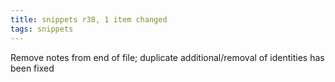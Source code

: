 ```yaml
---
title: snippets r38, 1 item changed
tags: snippets
---
```


Remove notes from end of file; duplicate additional/removal of identities has been fixed
